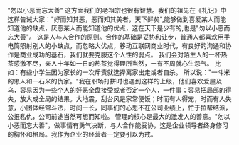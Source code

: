 "勿以小恶而忘大善"
这方面我们的老祖宗也很有智慧。我们的祖先在《礼记》中这样告诫大家："好而知其恶，恶而知其美者，天下鲜矣",能够做到喜爱某人而能知道他的缺点，厌恶某人而能知道他的优点，这在天下是少有的,也是"勿以小恶而忘大善"。
这是人与人合作的原则。合作的基础是妥协和让步，普通人都喜欢用手电筒照射别人的小缺点，而忽略大优点，移动互联网商业时代，有良好的沟通和协作是商业成功的基石，我们就要克服这个人性的弱点。
我们会对陌生人的一杯热茶感激不尽，亲人十年如一日的热茶觉得理所当然，一有不周就心生怨气。
比如：有些小学生因为家长的一次斥责就选择离家出走或者自杀。
所以说："一斗米的恩人和一石米的仇家。"我在职场打拼时也遇到这样的上级，他们喜欢爱屋及乌，容易因为一些个人的好恶全盘接受或者否定一个人，一件事；容易把局部的得失，放大成全局的结果。大地震，刮台风是家常便饭；时而有人得宠，时而有人失意，小团体经常斗法，时间一长，同事们的心思不在公司业绩上，忙于拉帮结派，公报私仇，公司前途当然可想而知啦。
管理的核心是最大的激发人的善意。"勿以小恶而忘大善"，做事情有勇气决断，与人合作能妥协，这是企业领导者终身修习的胸怀和格局。我作为企业的经营者一定要引以为戒。
